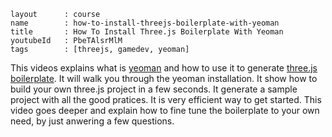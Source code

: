 ```
layout		: course
name		: how-to-install-threejs-boilerplate-with-yeoman
title		: How To Install Three.js Boilerplate With Yeoman
youtubeId	: PbeTAlsrMlM
tags		: [threejs, gamedev, yeoman]
```

This videos explains what is
[yeoman](http://yeoman.io)
and how to use it to generate
[three.js boilerplate](http://jeromeetienne.github.io/threejsboilerplatebuilder/).
It will walk you through the yeoman installation.
It show how to build your own three.js project in a few seconds.
It generate a sample project with all the good pratices.
It is very efficient way to get started.
This video goes deeper and explain how to fine 
tune the boilerplate to your own need, by just anwering a few questions.